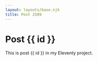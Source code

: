 ```yaml
---
layout: layouts/base.njk
title: Post 2589
---
```


# Post {{ id }}

This is post {{ id }} in my Eleventy project.
